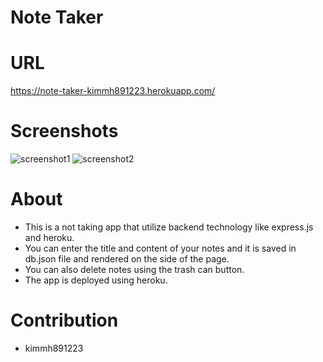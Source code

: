 # Note Taker

# URL
https://note-taker-kimmh891223.herokuapp.com/

# Screenshots
![screenshot1](https://github.com/kimmh891223/note_taker/assets/125617951/3fbc22c3-aff1-4a50-b0db-60f997e57616)
![screenshot2](https://github.com/kimmh891223/note_taker/assets/125617951/095ec2ac-2cad-4389-abf2-681ffdec7860)

# About
- This is a not taking app that utilize backend technology like express.js and heroku.
- You can enter the title and content of your notes and it is saved in db.json file and rendered on the side of the page.
- You can also delete notes using the trash can button.
- The app is deployed using heroku.

# Contribution
- kimmh891223
